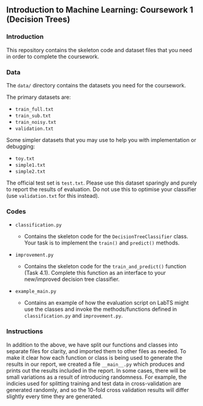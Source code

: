 ## Introduction to Machine Learning: Coursework 1 (Decision Trees)

### Introduction

This repository contains the skeleton code and dataset files that you need 
in order to complete the coursework.


### Data

The ``data/`` directory contains the datasets you need for the coursework.

The primary datasets are:
- ``train_full.txt``
- ``train_sub.txt``
- ``train_noisy.txt``
- ``validation.txt``

Some simpler datasets that you may use to help you with implementation or 
debugging:
- ``toy.txt``
- ``simple1.txt``
- ``simple2.txt``

The official test set is ``test.txt``. Please use this dataset sparingly and 
purely to report the results of evaluation. Do not use this to optimise your 
classifier (use ``validation.txt`` for this instead). 


### Codes

- ``classification.py``

	* Contains the skeleton code for the ``DecisionTreeClassifier`` class. Your task 
is to implement the ``train()`` and ``predict()`` methods.


- ``improvement.py``

	* Contains the skeleton code for the ``train_and_predict()`` function (Task 4.1).
Complete this function as an interface to your new/improved decision tree classifier.


- ``example_main.py``

	* Contains an example of how the evaluation script on LabTS might use the classes
and invoke the methods/functions defined in ``classification.py`` and ``improvement.py``.


### Instructions

In addition to the above, we have split our functions and classes into separate files for clarity,
and imported them to other files as needed.
To make it clear how each function or class is being used to generate the results in our report,
we created a file ``__main__.py`` which produces and prints out the results included in the report. 
In some cases, there will be small variations as a result of introducing randomness. For example,
the indicies used for splitting training and test data in cross-validation are generated randomly,
and so the 10-fold cross validation results will differ slightly every time they are generated.



